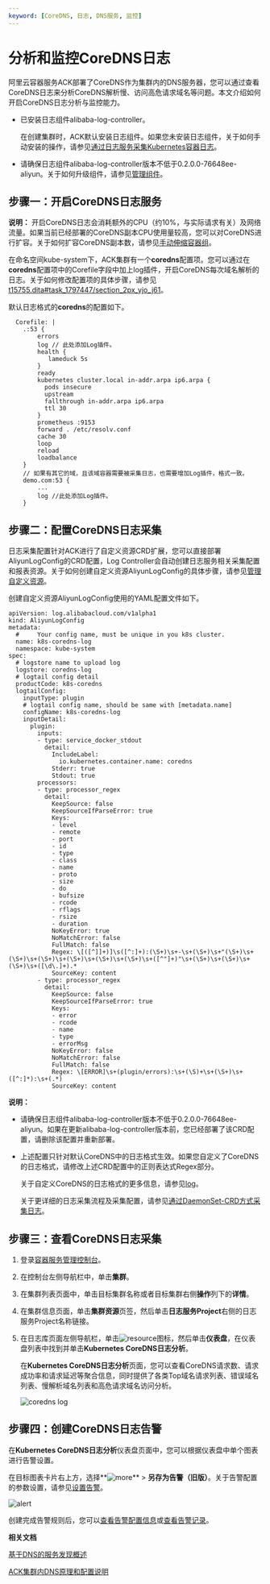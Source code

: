 ```yaml
---
keyword: [CoreDNS, 日志, DNS服务, 监控]
---
```


# 分析和监控CoreDNS日志

阿里云容器服务ACK部署了CoreDNS作为集群内的DNS服务器，您可以通过查看CoreDNS日志来分析CoreDNS解析慢、访问高危请求域名等问题。本文介绍如何开启CoreDNS日志分析与监控能力。

-   已安装日志组件alibaba-log-controller。

    在创建集群时，ACK默认安装日志组件。如果您未安装日志组件，关于如何手动安装的操作，请参见[通过日志服务采集Kubernetes容器日志](/cn.zh-CN/Kubernetes集群用户指南/可观测性/日志管理/通过日志服务采集Kubernetes容器日志.md)。

-   请确保日志组件alibaba-log-controller版本不低于0.2.0.0-76648ee-aliyun。关于如何升级组件，请参见[管理组件](/cn.zh-CN/Kubernetes集群用户指南/集群/升级集群/管理组件.md)。

## 步骤一：开启CoreDNS日志服务

**说明：** 开启CoreDNS日志会消耗额外的CPU（约10%，与实际请求有关）及网络流量。如果当前已经部署的CoreDNS副本CPU使用量较高，您可以对CoreDNS进行扩容。关于如何扩容CoreDNS副本数，请参见[手动伸缩容器组](/cn.zh-CN/Kubernetes集群用户指南/应用/工作负载/管理容器组（Pod）.md)。

在命名空间kube-system下，ACK集群有一个**coredns**配置项。您可以通过在**coredns**配置项中的Corefile字段中加上log插件，开启CoreDNS每次域名解析的日志。关于如何修改配置项的具体步骤，请参见[t15755.dita\#task\_1797447/section\_2px\_yjo\_j61](t15755.dita#task_1797447/section_2px_yjo_j61)。

默认日志格式的**coredns**的配置如下。

```
  Corefile: |
    .:53 {
        errors
        log // 此处添加Log插件。
        health {
           lameduck 5s
        }
        ready
        kubernetes cluster.local in-addr.arpa ip6.arpa {
          pods insecure
          upstream
          fallthrough in-addr.arpa ip6.arpa
          ttl 30
        }
        prometheus :9153
        forward . /etc/resolv.conf
        cache 30
        loop
        reload
        loadbalance
    }
    // 如果有其它的域，且该域容器需要被采集日志，也需要增加Log插件，格式一致。
    demo.com:53 {
        ... 
        log //此处添加Log插件。
    }
```

## 步骤二：配置CoreDNS日志采集

日志采集配置针对ACK进行了自定义资源CRD扩展，您可以直接部署AliyunLogConfig的CRD配置，Log Controller会自动创建日志服务相关采集配置和报表资源。关于如何创建自定义资源AliyunLogConfig的具体步骤，请参见[管理自定义资源](/cn.zh-CN/Kubernetes集群用户指南/应用/工作负载/管理自定义资源.md)。

创建自定义资源AliyunLogConfig使用的YAML配置文件如下。

```
apiVersion: log.alibabacloud.com/v1alpha1
kind: AliyunLogConfig
metadata:
  #     Your config name, must be unique in you k8s cluster.
  name: k8s-coredns-log
  namespace: kube-system
spec:
  # logstore name to upload log
  logstore: coredns-log
  # logtail config detail
  productCode: k8s-coredns
  logtailConfig:
    inputType: plugin
    # logtail config name, should be same with [metadata.name]
    configName: k8s-coredns-log
    inputDetail:
      plugin:
        inputs:
        - type: service_docker_stdout
          detail:
            IncludeLabel:
              io.kubernetes.container.name: coredns
            Stderr: true
            Stdout: true
        processors:
        - type: processor_regex
          detail:
            KeepSource: false
            KeepSourceIfParseError: true
            Keys:
            - level
            - remote
            - port
            - id
            - type
            - class
            - name
            - proto
            - size
            - do
            - bufsize
            - rcode
            - rflags
            - rsize
            - duration
            NoKeyError: true
            NoMatchError: false
            FullMatch: false
            Regex: \[([^]]+)]\s([^:]+):(\S+)\s+-\s+(\S+)\s+"(\S+)\s+(\S+)\s+(\S+)\s+(\S+)\s+(\S+)\s+(\S+)\s+([^"]+)"\s+(\S+)\s+(\S+)\s+(\S+)\s+([\d\.]+).*
            SourceKey: content
        - type: processor_regex
          detail:
            KeepSource: false
            KeepSourceIfParseError: true
            Keys:
            - error
            - rcode
            - name
            - type
            - errorMsg
            NoKeyError: false
            NoMatchError: false
            FullMatch: false
            Regex: \[ERROR]\s+(plugin/errors):\s+(\S)+\s+(\S+)\s+([^:]*):\s+(.*)
            SourceKey: content
```

**说明：**

-   请确保日志组件alibaba-log-controller版本不低于0.2.0.0-76648ee-aliyun。如果在更新alibaba-log-controller版本前，您已经部署了该CRD配置，请删除该配置并重新部署。
-   上述配置只针对默认CoreDNS中的日志格式生效。如果您自定义了CoreDNS的日志格式，请修改上述CRD配置中的正则表达式Regex部分。

    关于自定义CoreDNS的日志格式的更多信息，请参见[log](https://coredns.io/plugins/log/)。

    关于更详细的日志采集流程及采集配置，请参见[通过DaemonSet-CRD方式采集日志](/cn.zh-CN/数据采集/Logtail采集/采集容器日志/通过DaemonSet-CRD方式采集日志.md)。


## 步骤三：查看CoreDNS日志采集

1.  登录[容器服务管理控制台](https://cs.console.aliyun.com)。

2.  在控制台左侧导航栏中，单击**集群**。

3.  在集群列表页面中，单击目标集群名称或者目标集群右侧**操作**列下的**详情**。

4.  在集群信息页面，单击**集群资源**页签，然后单击**日志服务Project**右侧的日志服务Project名称链接。

5.  在日志库页面左侧导航栏，单击![resource](https://static-aliyun-doc.oss-accelerate.aliyuncs.com/assets/img/zh-CN/6958619161/p267638.png)图标，然后单击**仪表盘**，在仪表盘列表中找到并单击**Kubernetes CoreDNS日志分析**。

    在**Kubernetes CoreDNS日志分析**页面，您可以查看CoreDNS请求数、请求成功率和请求延迟等聚合信息，同时提供了各类Top域名请求列表、错误域名列表、慢解析域名列表和高危请求域名访问分析。

    ![coredns log](https://static-aliyun-doc.oss-accelerate.aliyuncs.com/assets/img/zh-CN/4589619161/p267483.png)


## 步骤四：创建CoreDNS日志告警

在**Kubernetes CoreDNS日志分析**仪表盘页面中，您可以根据仪表盘中单个图表进行告警设置。

在目标图表卡片右上方，选择**![more](https://static-aliyun-doc.oss-accelerate.aliyuncs.com/assets/img/zh-CN/4484619161/p267496.png)** \> **另存为告警（旧版）**。关于告警配置的参数设置，请参见[设置告警](/cn.zh-CN/告警/告警（旧版）/设置告警.md)。

![alert](https://static-aliyun-doc.oss-accelerate.aliyuncs.com/assets/img/zh-CN/9161225261/p267588.png)

创建完成告警规则后，您可以[查看告警配置信息](/cn.zh-CN/告警/告警（旧版）/管理告警配置.md)或[查看告警记录](/cn.zh-CN/告警/告警（旧版）/查看告警记录.md)。

**相关文档**  


[基于DNS的服务发现概述](/cn.zh-CN/Kubernetes集群用户指南/网络/服务发现DNS/基于DNS的服务发现概述.md)

[ACK集群内DNS原理和配置说明](/cn.zh-CN/Kubernetes集群用户指南/网络/服务发现DNS/ACK集群内DNS原理和配置说明.md)

